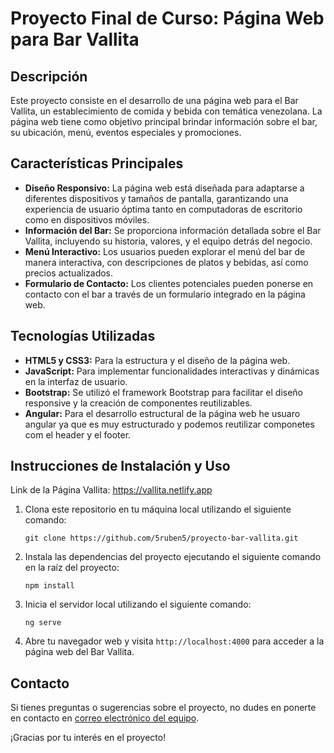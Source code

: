 # Proyecto Final de Curso: Página Web para Bar Vallita

## Descripción

Este proyecto consiste en el desarrollo de una página web para el Bar Vallita, un establecimiento de comida y bebida con temática venezolana. La página web tiene como objetivo principal brindar información sobre el bar, su ubicación, menú, eventos especiales y promociones.

## Características Principales

- **Diseño Responsivo:** La página web está diseñada para adaptarse a diferentes dispositivos y tamaños de pantalla, garantizando una experiencia de usuario óptima tanto en computadoras de escritorio como en dispositivos móviles.
- **Información del Bar:** Se proporciona información detallada sobre el Bar Vallita, incluyendo su historia, valores, y el equipo detrás del negocio.
- **Menú Interactivo:** Los usuarios pueden explorar el menú del bar de manera interactiva, con descripciones de platos y bebidas, así como precios actualizados.
- **Formulario de Contacto:** Los clientes potenciales pueden ponerse en contacto con el bar a través de un formulario integrado en la página web.

## Tecnologías Utilizadas

- **HTML5 y CSS3:** Para la estructura y el diseño de la página web.
- **JavaScript:** Para implementar funcionalidades interactivas y dinámicas en la interfaz de usuario.
- **Bootstrap:** Se utilizó el framework Bootstrap para facilitar el diseño responsive y la creación de componentes reutilizables.
- **Angular:** Para el desarrollo estructural de la página web he usuaro angular ya que es muy estructurado y podemos reutilizar componetes com el header y el footer.


## Instrucciones de Instalación y Uso

Link de la Página Vallita: https://vallita.netlify.app

1. Clona este repositorio en tu máquina local utilizando el siguiente comando:

    ```
    git clone https://github.com/5ruben5/proyecto-bar-vallita.git
    ```

2. Instala las dependencias del proyecto ejecutando el siguiente comando en la raíz del proyecto:

    ```
    npm install
    ```

3. Inicia el servidor local utilizando el siguiente comando:

    ```
    ng serve
    ```

4. Abre tu navegador web y visita `http://localhost:4000` para acceder a la página web del Bar Vallita.


## Contacto

Si tienes preguntas o sugerencias sobre el proyecto, no dudes en ponerte en contacto en [correo electrónico del equipo](rubencorsario5@gmail.com).

¡Gracias por tu interés en el proyecto!
